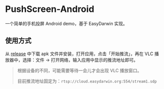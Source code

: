 # PushScreen-Android
一个简单的手机投屏 Android demo，基于 EasyDarwin 实现。

## 使用方式
从 [release](https://github.com/lhw5123/PushScreen-Android/releases) 中下载 apk 文件并安装，打开应用，点击「开始推流」，再在 VLC 播放器中，选择：文件 -> 打开网络，输入应用中显示的推流地址即可。

> 根据设备的不同，可能需要等待一会儿才会出现 VLC 播放窗口。
>
> 目前推流地址固定为：`rtsp://cloud.easydarwin.org:554/stream1.sdp`
